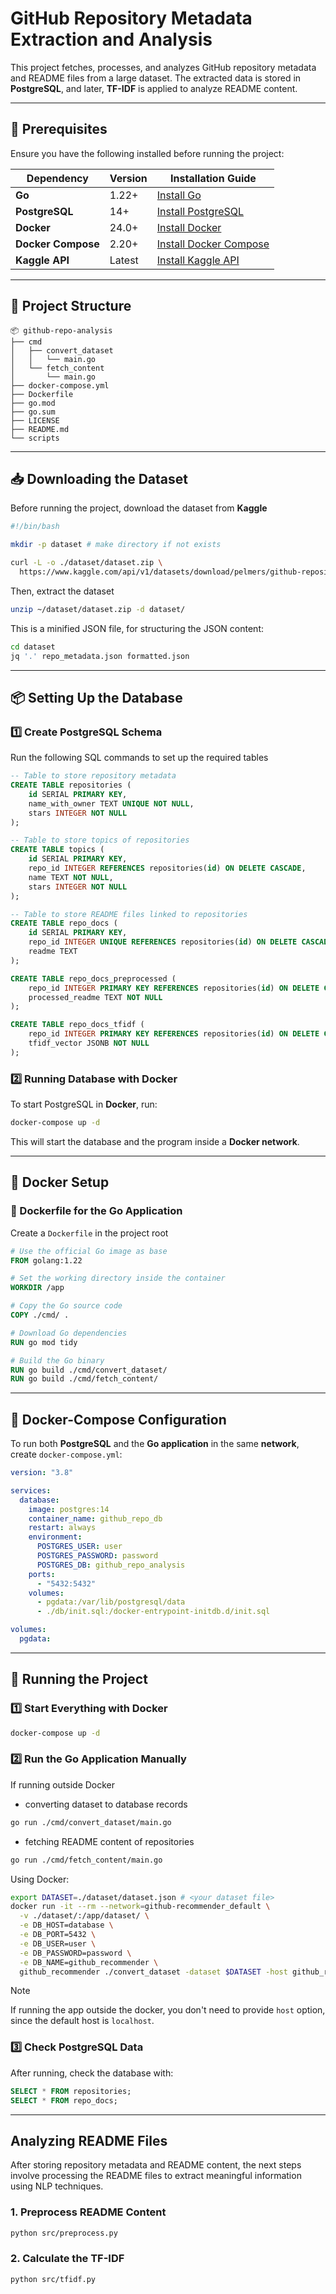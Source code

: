 # GitHub Repository Metadata Extraction and Analysis

This project fetches, processes, and analyzes GitHub repository metadata and README files from a large dataset. The extracted data is stored in **PostgreSQL**, and later, **TF-IDF** is applied to analyze README content.

---

## 📌 Prerequisites
Ensure you have the following installed before running the project:

| Dependency  | Version  | Installation Guide |
|------------|---------|--------------------|
| **Go**     | 1.22+   | [Install Go](https://go.dev/doc/install) |
| **PostgreSQL** | 14+ | [Install PostgreSQL](https://www.postgresql.org/download/) |
| **Docker**  | 24.0+  | [Install Docker](https://docs.docker.com/get-docker/) |
| **Docker Compose** | 2.20+ | [Install Docker Compose](https://docs.docker.com/compose/install/) |
| **Kaggle API** | Latest | [Install Kaggle API](https://www.kaggle.com/docs/api) |

---

## 📂 Project Structure
```
📦 github-repo-analysis
├── cmd
│   ├── convert_dataset
│   │   └── main.go
│   └── fetch_content
│       └── main.go
├── docker-compose.yml
├── Dockerfile
├── go.mod
├── go.sum
├── LICENSE
├── README.md
└── scripts
```

---

## 📥 Downloading the Dataset
Before running the project, download the dataset from **Kaggle**
```bash
#!/bin/bash

mkdir -p dataset # make directory if not exists

curl -L -o ./dataset/dataset.zip \
  https://www.kaggle.com/api/v1/datasets/download/pelmers/github-repository-metadata-with-5-stars
```
Then, extract the dataset
```bash
unzip ~/dataset/dataset.zip -d dataset/
```

This is a minified JSON file, for structuring the JSON content:
```bash
cd dataset
jq '.' repo_metadata.json formatted.json
```
---

## 📦 Setting Up the Database

### 1️⃣ Create PostgreSQL Schema
Run the following SQL commands to set up the required tables

```sql
-- Table to store repository metadata
CREATE TABLE repositories (
    id SERIAL PRIMARY KEY,
    name_with_owner TEXT UNIQUE NOT NULL,
    stars INTEGER NOT NULL
);

-- Table to store topics of repositories
CREATE TABLE topics (
    id SERIAL PRIMARY KEY,
    repo_id INTEGER REFERENCES repositories(id) ON DELETE CASCADE,
    name TEXT NOT NULL,
    stars INTEGER NOT NULL
);

-- Table to store README files linked to repositories
CREATE TABLE repo_docs (
    id SERIAL PRIMARY KEY,
    repo_id INTEGER UNIQUE REFERENCES repositories(id) ON DELETE CASCADE,
    readme TEXT
);

CREATE TABLE repo_docs_preprocessed (
    repo_id INTEGER PRIMARY KEY REFERENCES repositories(id) ON DELETE CASCADE,
    processed_readme TEXT NOT NULL
);

CREATE TABLE repo_docs_tfidf (
    repo_id INTEGER PRIMARY KEY REFERENCES repositories(id) ON DELETE CASCADE,
    tfidf_vector JSONB NOT NULL
);
```

### 2️⃣ Running Database with Docker
To start PostgreSQL in **Docker**, run:
```bash
docker-compose up -d
```
This will start the database and the program inside a **Docker network**.

---

## 🐳 Docker Setup

### 📌 Dockerfile for the Go Application
Create a `Dockerfile` in the project root

```dockerfile
# Use the official Go image as base
FROM golang:1.22

# Set the working directory inside the container
WORKDIR /app

# Copy the Go source code
COPY ./cmd/ .

# Download Go dependencies
RUN go mod tidy

# Build the Go binary
RUN go build ./cmd/convert_dataset/
RUN go build ./cmd/fetch_content/
```

---

## 📌 Docker-Compose Configuration
To run both **PostgreSQL** and the **Go application** in the same **network**, create `docker-compose.yml`:

```yaml
version: "3.8"

services:
  database:
    image: postgres:14
    container_name: github_repo_db
    restart: always
    environment:
      POSTGRES_USER: user
      POSTGRES_PASSWORD: password
      POSTGRES_DB: github_repo_analysis
    ports:
      - "5432:5432"
    volumes:
      - pgdata:/var/lib/postgresql/data
      - ./db/init.sql:/docker-entrypoint-initdb.d/init.sql

volumes:
  pgdata:
```

---

## 🚀 Running the Project

### 1️⃣ Start Everything with Docker
```bash
docker-compose up -d
```

### 2️⃣ Run the Go Application Manually
If running outside Docker

+ converting dataset to database records
```bash
go run ./cmd/convert_dataset/main.go
```
+ fetching README content of repositories
```bash
go run ./cmd/fetch_content/main.go
```

Using Docker:

```bash
export DATASET=./dataset/dataset.json # <your dataset file>
docker run -it --rm --network=github-recommender_default \
  -v ./dataset/:/app/dataset/ \
  -e DB_HOST=database \
  -e DB_PORT=5432 \
  -e DB_USER=user \
  -e DB_PASSWORD=password \
  -e DB_NAME=github_recommender \
  github_recommender ./convert_dataset -dataset $DATASET -host github_repo_db
```

> [!NOTE]
> If running the app outside the docker, you don't need to provide `host` option, since the default host is `localhost`.

### 3️⃣ Check PostgreSQL Data
After running, check the database with:
```sql
SELECT * FROM repositories;
SELECT * FROM repo_docs;
```

---
## Analyzing README Files

After storing repository metadata and README content, the next steps involve processing the README files to extract meaningful information using NLP techniques.

### 1. Preprocess README Content

```bash
python src/preprocess.py
```

### 2. Calculate the TF-IDF

```bash
python src/tfidf.py
```

